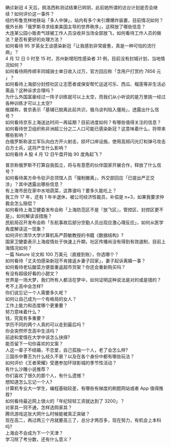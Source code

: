 确诊新冠 4 天后，佩洛西称测试结果已转阴，此前她所谓的访台计划是否会继续？如何评价这一事件？  
纽约布鲁克林地铁站「多人中弹」，站内有多个未引爆爆炸装置，目前情况如何？  
俄外长称「俄罗斯寻求结束美国主导的世界秩序」，这释放了哪些信息？  
大连某公园小贩卖气球被工作人员没收并当场全部放飞，如何看待工作人员的做法？是否有更好的处理方法？  
如何看待 95 岁英女王谈感染新冠「让我感到非常疲惫，真是一种可怕的流行病」？  
4 月 12 日 0 时至 15 时，苏州新增阳性感染者 31 例，目前没有封城计划，当地情况如何？  
如何看待网传顺丰同城骑士单日收入过万，官方回应称「含用户打赏约 7856 元 」？  
如何看待上海部分封控社区让志愿者或保安帮忙运送可乐、西瓜、榴莲等非生活必需品？这种诉求合理吗？  
为什么外国富豪经过一阵子训练就可以上太空，而我们从小听说的是万里挑一经过各种训练才可以上太空?  
俄媒称，普京表示「基辅已脱离此前共识，俄乌谈判陷入僵局」，透露出什么信号？  
如何看待京东上海送达时间一再延期？目前进度如何？有哪些值得关注的信息？  
如何看待世卫组织称非洲超三分之二人口可能已感染新冠？这意味着什么，将带来哪些影响？  
白俄罗斯称波兰军队向白方开火射击，损坏口岸设施，使用高频闪光灯和弹弓攻击白方士兵，这将产生什么影响？  
如何看待 A 股 4 月 12 日午盘开始 90 度角起飞？
  
普京称俄罗斯不打算自我孤立，将与有意愿的伙伴国家开展合作，释放了什么信号？  
如何看待美方命令驻沪总领馆人员「强制撤离」，外交部回应「已提出严正交涉」？其中透露出哪些信息？  
有上海市民在家中水培蔬菜，这靠谱吗？要多久能吃上？  
我工作 17 年，还有 1 年半退休，被公司经济性裁员，补偿是 n+3，如果我要求仲裁会怎么赔偿？  
如何看待上海卫健委发布会称「上海防范区不是『放飞区』，管控区、封控区更不是」，如何解读该措施？  
民航局召开发布会称「东航事故后部分空勤人员出现应激心理反应」，如何从医学角度解读这一现象？  
如何评价清华大学计算机系严蔚敏教授的书籍《数据结构》?  
国家卫健委表示上海疫情处于快速上升期，社区传播尚没有得到有效遏制，目前上海情况如何？  
一篇 Nature 论文和 100 万美元（直接到账），你选哪个？  
如何看待「丈夫怕感染新冠不肯接返乡妻子回家」，妻子起诉离婚一事？  
如何看待老坛酸菜方便面重返超市货架？你还会重新购买吗？  
有没有超级好看的小甜文？  
世界是一场大梦，我们所有人都活在梦中，如何证明这种说法是对的或是错的？  
考不上高中会怎样?  
你们说忘记一个人需要多久呢？  
如何让自己成为一个有格局的女人？  
工作上能力和态度哪个更重要？  
努力意味着什么？  
钱，究竟有多重要？  
学历不同的两个人真的可以走到最后吗？  
你会突然怀念高中生活吗？  
前途和爱情在大学中该怎么抉择?  
能否留下一句你喜欢的文案？  
人这一辈子不结婚，不恋爱，自己孤独一个人，老了会怎么样?  
三国杀中曹丕为什么经久不衰？以及在各个身份中都有哪些玩法？  
如何评价《王者荣耀》受邀参加环球影城的季节性活动？  
有什么沙雕小说推荐？  
你们喜欢了很久的那个人，有什么遗憾？  
想知道怎么忘记一个人?  
计算机专业大一学生，编程基础较差，有哪些有梯度的刷题网站或者 App 值得推荐?  
如何看待最近网上很火的「年纪轻轻工资就达到了 3200」？  
对家具一窍不通，怎样选购家具？  
腾讯游戏这张大网什么时候能被真正突破？  
现在高二，再过两三个月就要高三了，总分才两百多，现在努力，有机会上本科吗?  
上海会不会成为下一个天津？  
学习除了考分数，还有什么意义？  
